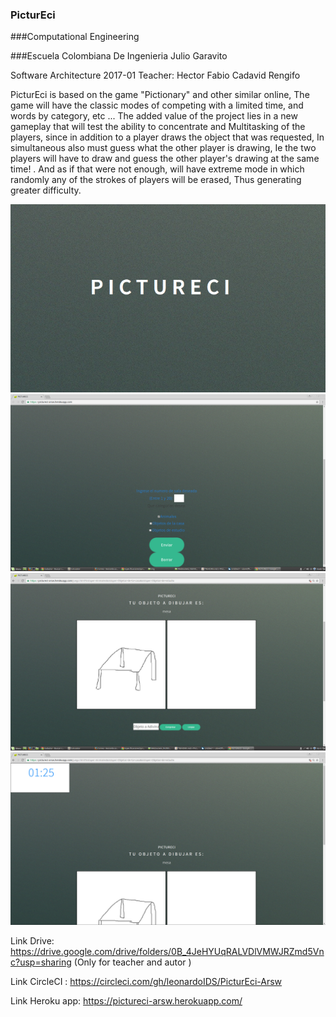 ### PicturEci

###Computational Engineering


###Escuela Colombiana De Ingenieria Julio Garavito


Software Architecture 2017-01
Teacher: Hector Fabio Cadavid Rengifo


PicturEci is based on the game "Pictionary" and other similar online,
The game will have the classic modes of competing with a limited time, and words by category, etc ...
The added value of the project lies in a new gameplay that will test the ability to concentrate and
Multitasking of the players, since in addition to a player draws the object that was requested,
In simultaneous also must guess what the other player is drawing,
Ie the two players will have to draw and guess the other player's drawing at the same time! .
And as if that were not enough, will have extreme mode in which randomly any of the strokes of players will be erased,
Thus generating greater difficulty.

![](img/start.png)
![](img/select.png)
![](img/play.png)
![](img/time.png)
  
  
Link Drive: https://drive.google.com/drive/folders/0B_4JeHYUqRALVDlVMWJRZmd5Vnc?usp=sharing (Only for teacher and autor )

Link CircleCI : https://circleci.com/gh/leonardoIDS/PicturEci-Arsw 

Link Heroku app:   https://pictureci-arsw.herokuapp.com/
  
  
